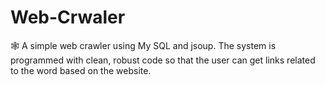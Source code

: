 # Web-Crwaler

🕸️ A simple web crawler using My SQL and jsoup. The system is programmed with clean, robust code so that the user can get links related to the word based on the website.
